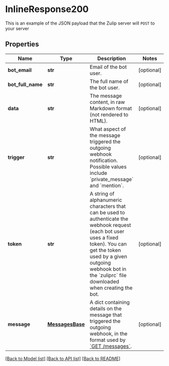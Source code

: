 # InlineResponse200

This is an example of the JSON payload that the Zulip server will `POST` to your server 

## Properties
Name | Type | Description | Notes
------------ | ------------- | ------------- | -------------
**bot_email** | **str** | Email of the bot user.  | [optional] 
**bot_full_name** | **str** | The full name of the bot user.  | [optional] 
**data** | **str** | The message content, in raw Markdown format (not rendered to HTML).  | [optional] 
**trigger** | **str** | What aspect of the message triggered the outgoing webhook notification. Possible values include &#x60;private_message&#x60; and &#x60;mention&#x60;.  | [optional] 
**token** | **str** | A string of alphanumeric characters that can be used to authenticate the webhook request (each bot user uses a fixed token). You can get the token used by a given outgoing webhook bot in the &#x60;zuliprc&#x60; file downloaded when creating the bot.  | [optional] 
**message** | [**MessagesBase**](MessagesBase.md) | A dict containing details on the message that triggered the outgoing webhook, in the format used by [&#x60;GET /messages&#x60;](/api/get-messages).  | [optional] 

[[Back to Model list]](../README.md#documentation-for-models) [[Back to API list]](../README.md#documentation-for-api-endpoints) [[Back to README]](../README.md)


